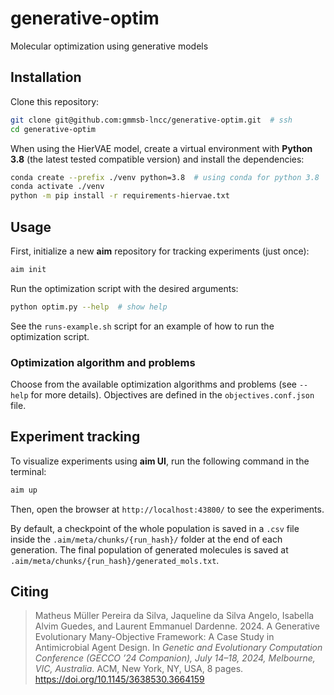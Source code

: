 # generative-optim
Molecular optimization using generative models

## Installation
Clone this repository:

```bash
git clone git@github.com:gmmsb-lncc/generative-optim.git  # ssh
cd generative-optim
```

When using the HierVAE model, create a virtual environment with **Python 3.8** (the latest tested compatible version) and install the dependencies:

```bash
conda create --prefix ./venv python=3.8  # using conda for python 3.8
conda activate ./venv
python -m pip install -r requirements-hiervae.txt
```

## Usage
First, initialize a new **aim** repository for tracking experiments (just once):
```bash
aim init
```

Run the optimization script with the desired arguments:
```bash
python optim.py --help  # show help
```

See the `runs-example.sh` script for an example of how to run the optimization script.

### Optimization algorithm and problems
Choose from the available optimization algorithms and problems (see `--help` for more details). Objectives are defined in the `objectives.conf.json` file.

## Experiment tracking
To visualize experiments using **aim UI**, run the following command in the terminal:
```bash
aim up
```

Then, open the browser at `http://localhost:43800/` to see the experiments.

By default, a checkpoint of the whole population is saved in a `.csv` file inside the `.aim/meta/chunks/{run_hash}/` folder at the end of each generation.
The final population of generated molecules is saved at `.aim/meta/chunks/{run_hash}/generated_mols.txt`.

## Citing
> Matheus Müller Pereira da Silva, Jaqueline da Silva Angelo, Isabella Alvim Guedes, and Laurent Emmanuel Dardenne. 2024. A Generative Evolutionary Many-Objective Framework: A Case Study in Antimicrobial Agent Design. In _Genetic and Evolutionary Computation Conference (GECCO ’24 Companion), July 14–18, 2024, Melbourne, VIC, Australia_. ACM, New York, NY, USA, 8 pages. https://doi.org/10.1145/3638530.3664159
